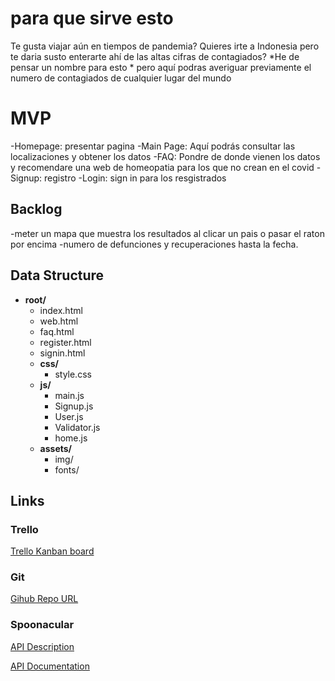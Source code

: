 # para que sirve esto
 
 Te gusta viajar aún en tiempos de pandemia? Quieres irte a Indonesia pero te daria susto enterarte ahí de las altas cifras de contagiados? 
 *He de pensar un nombre para esto * pero aquí podras averiguar previamente el numero de contagiados de cualquier lugar del mundo
 
 # MVP
 
-Homepage: presentar pagina
-Main Page: Aquí podrás consultar las localizaciones y obtener los datos
-FAQ: Pondre de donde vienen los datos y recomendare una web de homeopatia para los que no crean en el covid
-Signup: registro
-Login: sign in para los resgistrados

## Backlog ##

-meter un mapa que muestra los resultados al clicar un pais o pasar el raton por encima
-numero de defunciones y recuperaciones hasta la fecha.

## Data Structure ##
- **root/**
     - index.html
     - web.html
     - faq.html
     - register.html
     - signin.html
     - **css/**
          - style.css
     - **js/**
          - main.js
          - Signup.js
          - User.js
          - Validator.js
          - home.js
     - **assets/**
          - img/
          - fonts/


## Links

### Trello
[Trello Kanban board](https://trello.com/b/V5OFmvvg/covid19-map)

### Git
[Gihub Repo URL](https://github.com/lemonade292/covid)

### Spoonacular
[API Description](https://covid19tracking.narrativa.com/)

[API Documentation](https://documenter.getpostman.com/view/10831675/SzYZ1eNY#9b5a1bbe-73dc-4872-a17c-12d24161550a)
